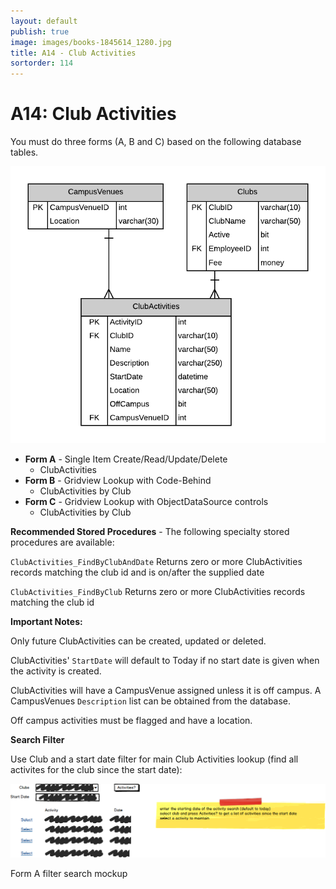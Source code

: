 ```yaml
---
layout: default
publish: true
image: images/books-1845614_1280.jpg
title: A14 - Club Activities
sortorder: 114
---
```

# A14: Club Activities

You must do three forms (A, B and C) based on the following database tables.

![](A14.png)

- **Form A** - Single Item Create/Read/Update/Delete
  - ClubActivities
- **Form B** - Gridview Lookup with Code-Behind
  - ClubActivities by Club
- **Form C** - Gridview Lookup with ObjectDataSource controls
  - ClubActivities by Club

**Recommended Stored Procedures** - The following specialty stored procedures are available:

`ClubActivities_FindByClubAndDate` Returns zero or more ClubActivities records matching the club id and is on/after the supplied date

`ClubActivities_FindByClub` Returns zero or more ClubActivities records matching the club id 

**Important Notes:** 

Only future ClubActivities can be created, updated or deleted.

ClubActivities' `StartDate` will default to Today if no start date is given when the activity is created.

ClubActivities will have a CampusVenue assigned unless it is off campus. A CampusVenues `Description` list can be obtained from the database. 

Off campus activities must be flagged and have a location.

**Search Filter**

Use Club and a start date filter for main Club Activities lookup (find all activites for the club since the start date): 

![](A14Mockup.png)

Form A filter search mockup